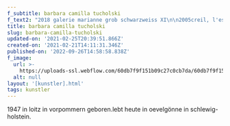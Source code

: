 ```yaml
---
f_subtitle: barbara camilla tucholski
f_text2: "2018 galerie marianne grob schwarzweiss XI\n\n2005creil, l'espace henri matisse, dessinsbeirut, lebanon, seir-semler-gallery\n\n2004freiburg i.\bb., morat-institut für kunst und kunstwissenschaften, arkadien\n\n1994galerie marianne grob, berlin\n\n1988tomelilla konsthall, schweden galerie eberhard mönche, berlin"
title: barbara camilla tucholski
slug: barbara-camilla-tucholski
updated-on: '2021-02-25T20:39:51.866Z'
created-on: '2021-02-21T14:11:31.346Z'
published-on: '2022-09-26T14:58:58.838Z'
f_image:
  url: >-
    https://uploads-ssl.webflow.com/60db7f9f151b09c27c0cb7da/60db7f9f151b0974a20cb99a_tucholski.jpg
  alt: null
layout: '[kunstler].html'
tags: kunstler
---
```


1947 in loitz in vorpommern geboren.lebt heute in oevelgönne in schlewig-holstein.
